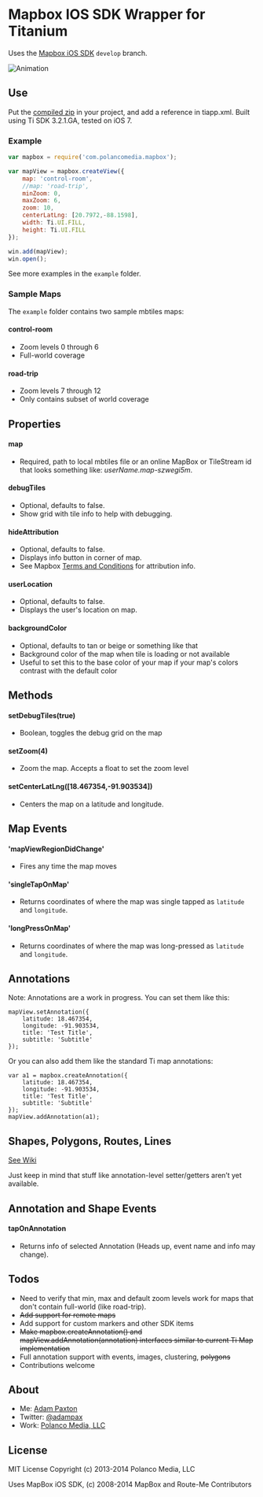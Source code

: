 # Mapbox IOS SDK Wrapper for Titanium

Uses the [Mapbox iOS SDK](https://github.com/mapbox/mapbox-ios-sdk) `develop` branch.

![Animation](https://raw.github.com/adampax/titanium-mapbox/master/screenshots/demo-ios.gif)

## Use

Put the [compiled zip](https://github.com/adampax/titanium-mapbox/tree/master/dist) in your project, and add a reference in tiapp.xml. Built using Ti SDK 3.2.1.GA, tested on iOS 7.

### Example

```javascript
var mapbox = require('com.polancomedia.mapbox');

var mapView = mapbox.createView({
    map: 'control-room',
    //map: 'road-trip',
    minZoom: 0,
    maxZoom: 6,
    zoom: 10,
    centerLatLng: [20.7972,-88.1598],
    width: Ti.UI.FILL,
    height: Ti.UI.FILL
});

win.add(mapView);
win.open();
```

See more examples in the `example` folder.

### Sample Maps
The `example` folder contains two sample mbtiles maps:

#### control-room
* Zoom levels 0 through 6
* Full-world coverage

#### road-trip
* Zoom levels 7 through 12
* Only contains subset of world coverage

## Properties

#### map
* Required, path to local mbtiles file or an online MapBox or TileStream id that looks something like: _userName.map-szwegi5m_.

#### debugTiles
* Optional, defaults to false.
* Show grid with tile info to help with debugging.

#### hideAttribution
* Optional, defaults to false.
* Displays info button in corner of map.
* See Mapbox [Terms and Conditions](https://www.mapbox.com/mapbox-ios-sdk/#attribution) for attribution info.

#### userLocation
* Optional, defaults to false.
* Displays the user's location on map.

#### backgroundColor
* Optional, defaults to tan or beige or something like that
* Background color of the map when tile is loading or not available
* Useful to set this to the base color of your map if your map's colors contrast
with the default color

## Methods

#### setDebugTiles(true)
* Boolean, toggles the debug grid on the map

#### setZoom(4)
* Zoom the map. Accepts a float to set the zoom level

#### setCenterLatLng([18.467354,-91.903534])
* Centers the map on a latitude and longitude.

## Map Events

#### 'mapViewRegionDidChange'
* Fires any time the map moves

#### 'singleTapOnMap'
* Returns coordinates of where the map was single tapped as `latitude` and `longitude`.

#### 'longPressOnMap'
* Returns coordinates of where the map was long-pressed as `latitude` and `longitude`.


## Annotations
Note: Annotations are a work in progress.  You can set them like this:

```
mapView.setAnnotation({
	latitude: 18.467354,
	longitude: -91.903534,
	title: 'Test Title',
	subtitle: 'Subtitle'
});
```

Or you can also add them like the standard Ti map annotations:

```
var a1 = mapbox.createAnnotation({
	latitude: 18.467354,
	longitude: -91.903534,
	title: 'Test Title',
	subtitle: 'Subtitle'
});
mapView.addAnnotation(a1);
```

## Shapes, Polygons, Routes, Lines
[See Wiki](https://github.com/adampax/titanium-mapbox/wiki/Shapes)

Just keep in mind that stuff like annotation-level setter/getters aren’t yet available.

## Annotation and Shape Events
#### tapOnAnnotation
* Returns info of selected Annotation (Heads up, event name and info may change).

## Todos
* Need to verify that min, max and default zoom levels work for maps that don't contain full-world (like road-trip).
* ~~Add support for remote maps~~
* Add support for custom markers and other SDK items
* ~~Make mapbox.createAnnotation() and mapView.addAnnotation(annotation) interfaces similar to current Ti Map implementation~~
* Full annotation support with events, images, clustering, ~~polygons~~
* Contributions welcome

## About
* Me: [Adam Paxton](http://adampaxton.com)
* Twitter: [@adampax](http://twitter.com/adampax)
* Work: [Polanco Media, LLC](http://polancomedia.com)

## License
MIT License
Copyright (c) 2013-2014 Polanco Media, LLC

Uses MapBox iOS SDK, (c) 2008-2014 MapBox and Route-Me Contributors
